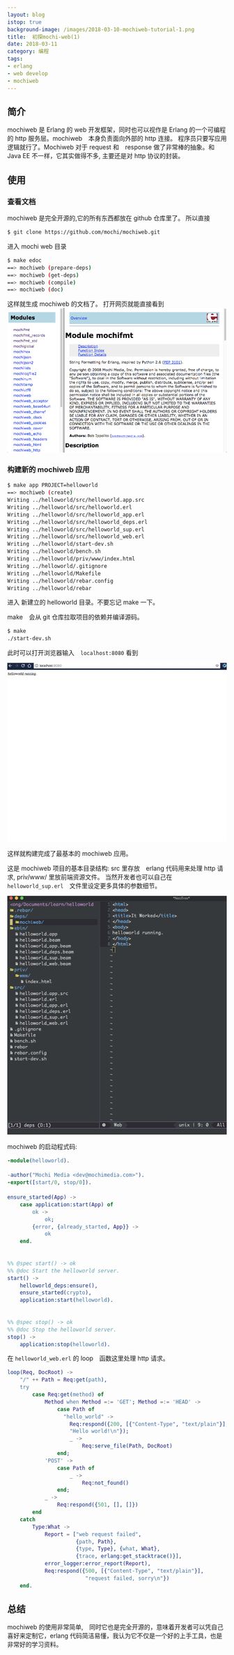 ```yaml
---
layout: blog
istop: true
background-image: /images/2018-03-10-mochiweb-tutorial-1.png
title:  初探mochi-web(1)
date: 2018-03-11
category: 编程
tags:
- erlang
- web develop
- mochiweb
---
```


## 简介
mochiweb 是 Erlang 的 web 开发框架，同时也可以视作是 Erlang 的一个可编程的 http 服务层。mochiweb　本身负责面向外部的 http 连接。 程序员只要写应用逻辑就行了。Mochiweb 对于 request 和　response 做了非常棒的抽象。和 Java EE 不一样，它其实做得不多, 主要还是对 http 协议的封装。

## 使用

### 查看文档
mochiweb 是完全开源的,它的所有东西都放在 github 仓库里了。 所以直接
``` bash
$ git clone https://github.com/mochi/mochiweb.git
```
进入 mochi web 目录
```bash
$ make edoc
==> mochiweb (prepare-deps)
==> mochiweb (get-deps)
==> mochiweb (compile)
==> mochiweb (doc)
```

这样就生成 mochiweb 的文档了。 打开网页就能直接看到
![](/images/2018-03-10-mochiweb-tutorial-1.png)


### 构建新的 mochiweb 应用

```bash
$ make app PROJECT=helloworld
==> mochiweb (create)
Writing ../helloworld/src/helloworld.app.src
Writing ../helloworld/src/helloworld.erl
Writing ../helloworld/src/helloworld_app.erl
Writing ../helloworld/src/helloworld_deps.erl
Writing ../helloworld/src/helloworld_sup.erl
Writing ../helloworld/src/helloworld_web.erl
Writing ../helloworld/start-dev.sh
Writing ../helloworld/bench.sh
Writing ../helloworld/priv/www/index.html
Writing ../helloworld/.gitignore
Writing ../helloworld/Makefile
Writing ../helloworld/rebar.config
Writing ../helloworld/rebar
```
进入 新建立的 helloworld 目录。不要忘记 make 一下。

make　会从 git 仓库拉取项目的依赖并编译源码。
```bash
$ make
./start-dev.sh
```

此时可以打开浏览器输入　`localhost:8080` 看到

![](/images/2018-03-10-mochiweb-tutorial-2.png)

这样就构建完成了最基本的 mochiweb 应用。

这是 mochiweb 项目的基本目录结构:
src 里存放　erlang 代码用来处理 http 请求,
priv/www/ 里放前端资源文件。 当然开发者也可以自己在 `helloworld_sup.erl`　文件里设定更多具体的参数细节。

![](/images/2018-03-10-mochiweb-tutorial-3.png)

mochiweb 的启动程式码:
```erlang
-module(helloworld).

-author("Mochi Media <dev@mochimedia.com>").
-export([start/0, stop/0]).

ensure_started(App) ->
    case application:start(App) of
        ok ->
            ok;
        {error, {already_started, App}} ->
            ok
    end.


%% @spec start() -> ok
%% @doc Start the helloworld server.
start() ->
    helloworld_deps:ensure(),
    ensure_started(crypto),
    application:start(helloworld).


%% @spec stop() -> ok
%% @doc Stop the helloworld server.
stop() ->
    application:stop(helloworld).
```


 在 `helloworld_web.erl` 的 loop　函数这里处理 http 请求。
```erlang
loop(Req, DocRoot) ->
    "/" ++ Path = Req:get(path),
    try
        case Req:get(method) of
            Method when Method =:= 'GET'; Method =:= 'HEAD' ->
                case Path of
                  "hello_world" ->
                    Req:respond({200, [{"Content-Type", "text/plain"}],
                    "Hello world!\n"});
                    _ ->
                        Req:serve_file(Path, DocRoot)
                end;
            'POST' ->
                case Path of
                    _ ->
                        Req:not_found()
                end;
            _ ->
                Req:respond({501, [], []})
        end
    catch
        Type:What ->
            Report = ["web request failed",
                      {path, Path},
                      {type, Type}, {what, What},
                      {trace, erlang:get_stacktrace()}],
            error_logger:error_report(Report),
            Req:respond({500, [{"Content-Type", "text/plain"}],
                         "request failed, sorry\n"})
    end.

```

## 总结

 mochiweb 的使用非常简单,　同时它也是完全开源的，意味着开发者可以凭自己喜好来定制它，erlang 代码简洁易懂，我认为它不仅是一个好的上手工具，也是非常好的学习资料。
